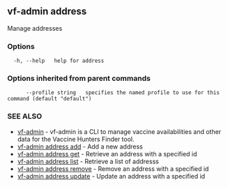 ## vf-admin address

Manage addresses

### Options

```
  -h, --help   help for address
```

### Options inherited from parent commands

```
      --profile string   specifies the named profile to use for this command (default "default")
```

### SEE ALSO

* [vf-admin](vf-admin.md)	 - vf-admin is a CLI to manage vaccine availabilities and other data for the Vaccine Hunters Finder tool.
* [vf-admin address add](vf-admin_address_add.md)	 - Add a new address
* [vf-admin address get](vf-admin_address_get.md)	 - Retrieve an address with a specified id
* [vf-admin address list](vf-admin_address_list.md)	 - Retrieve a list of addresss
* [vf-admin address remove](vf-admin_address_remove.md)	 - Remove an address with a specified id
* [vf-admin address update](vf-admin_address_update.md)	 - Update an address with a specified id

